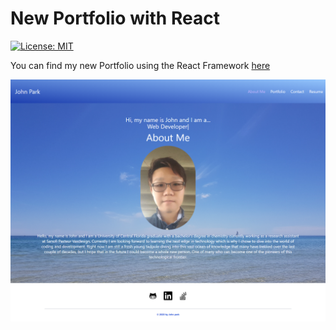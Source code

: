 # New Portfolio with React

[![License: MIT](https://img.shields.io/badge/License-MIT-yellow.svg)](https://opensource.org/licenses/MIT)

You can find my new Portfolio using the React Framework [here](https://aznjp.github.io/react-portfolio/)

![Daintly](./src/assets/screenshots1.png)
